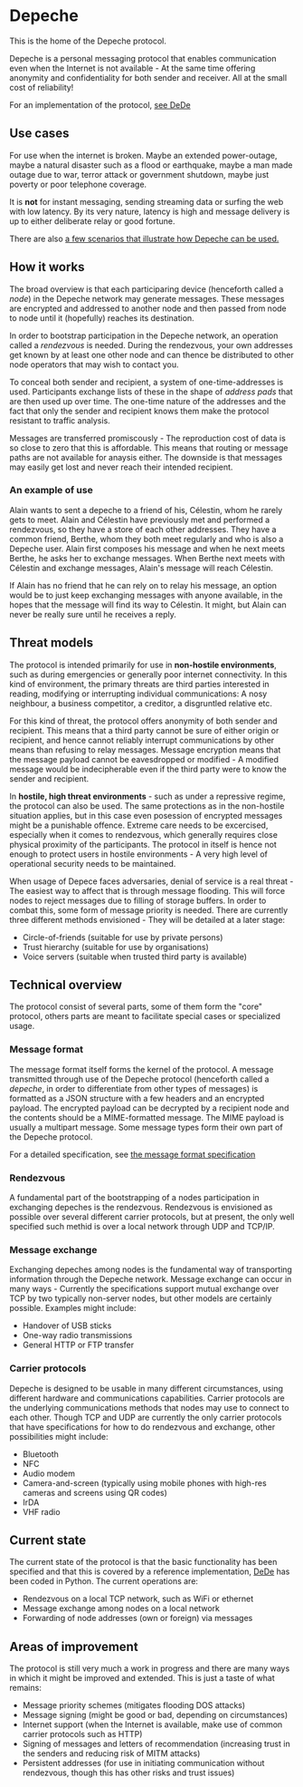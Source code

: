 # Depeche

This is the home of the Depeche protocol.

Depeche is a personal messaging protocol that enables communication even when the Internet is
not available - At the same time offering anonymity and confidentiality for both sender and
receiver. All at the small cost of reliability!

For an implementation of the protocol, [see DeDe](https://github.com/depeche-protocol/dede)

## Use cases

For use when the internet is broken. Maybe an extended power-outage, maybe a natural disaster
such as a flood or earthquake, maybe a man made outage due to war, terror attack or government
shutdown, maybe just poverty or poor telephone coverage.

It is **not** for instant messaging, sending streaming data or surfing the web with low latency.
By its very nature, latency is high and message delivery is up to either deliberate relay or
good fortune.

There are also [a few scenarios that illustrate how Depeche can be used.](scenarios.md)

## How it works

The broad overview is that each participaring device (henceforth called a *node*) in the Depeche
network may generate messages. These messages are encrypted and addressed to another node and
then passed from node to node until it (hopefully) reaches its destination.

In order to bootstrap participation in the Depeche network, an operation called a *rendezvous*
is needed. During the rendezvous, your own addresses get known by at least one other node and
can thence be distributed to other node operators that may wish to contact you.

To conceal both sender and recipient, a system of one-time-addresses is used. Participants
exchange lists of these in the shape of *address pads* that are then used up over time. The
one-time nature of the addresses and the fact that only the sender and recipient knows them
make the protocol resistant to traffic analysis.

Messages are transferred promiscously - The reproduction cost of data is so close to zero that
this is affordable. This means that routing or message paths are not available for anaysis either.
The downside is that messages may easily get lost and never reach their intended recipient.

### An example of use

Alain wants to sent a depeche to a friend of his, Célestin, whom he rarely gets to meet. Alain and
Célestin have previously met and performed a rendezvous, so they have a store of each other addresses.
They have a common friend, Berthe, whom they both meet regularly and who is also a Depeche user.
Alain first composes his message and when he next meets Berthe, he asks her to exchange messages.
When Berthe next meets with Célestin and exchange messages, Alain's message will reach Célestin.

If Alain has no friend that he can rely on to relay his message, an option would be to just
keep exchanging messages with anyone available, in the hopes that the message will find its
way to Célestin. It might, but Alain can never be really sure until he receives a reply.

## Threat models

The protocol is intended primarily for use in **non-hostile environments**, such as during
emergencies or generally poor internet connectivity. In this kind of environment, the primary
threats are third parties interested in reading, modifying or interrupting individual
communications: A nosy neighbour, a business competitor, a creditor, a disgruntled relative etc.

For this kind of threat, the protocol offers anonymity of both sender and recipient. This means
that a third party cannot be sure of either origin or recipient, and hence cannot reliably
interrupt communications by other means than refusing to relay messages. Message encryption means
that the message payload cannot be eavesdropped or modified - A modified message would be
indecipherable even if the third party were to know the sender and recipient.

In **hostile, high threat environments** - such as under a repressive regime, the protocol can also
be used. The same protections as in the non-hostile situation applies, but in this case even
posession of encrypted messages might be a punishable offence. Extreme care needs to be excercised,
especially when it comes to rendezvous, which generally requires close physical proximity of
the participants. The protocol in itself is hence not enough to protect users in hostile
environments - A very high level of operational security needs to be maintained.

When usage of Depece faces adversaries, denial of service is a real threat - The easiest way to
affect that is through message flooding. This will force nodes to reject messages due to filling
of storage buffers. In order to combat this, some form of message priority is needed. There
are currently three different methods envisioned - They will be detailed at a later stage:

* Circle-of-friends (suitable for use by private persons)
* Trust hierarchy (suitable for use by organisations)
* Voice servers (suitable when trusted third party is available)

## Technical overview

The protocol consist of several parts, some of them form the "core" protocol, others parts
are meant to facilitate special cases or specialized usage.

### Message format

The message format itself forms the kernel of the protocol.
A message transmitted through use of the Depeche protocol (henceforth called a *depeche*, in
order to differentiate from other types of messages) is formatted as a JSON structure with
a few headers and an encrypted payload. The encrypted payload can be decrypted by a recipient
node and the contents should be a MIME-formatted message. The MIME payload is usually a
multipart message. Some message types form their own part of the Depeche protocol.

For a detailed specification, see [the message format specification](message_format.md)

### Rendezvous

A fundamental part of the bootstrapping of a nodes participation in exchanging depeches is
the rendezvous. Rendezvous is envisioned as possible over several different carrier protocols,
but at present, the only well specified such methid is over a local network through UDP and
TCP/IP.

### Message exchange

Exchanging depeches among nodes is the fundamental way of transporting information through
the Depeche network. Message exchange can occur in many ways - Currently the specifications
support mutual exchange over TCP by two typically non-server nodes, but other models are certainly
possible. Examples might include:

* Handover of USB sticks
* One-way radio transmissions
* General HTTP or FTP transfer

### Carrier protocols

Depeche is designed to be usable in many different circumstances, using different hardware
and communications capabilities. Carrier protocols are the underlying communications methods
that nodes may use to connect to each other. Though TCP and UDP are currently the only carrier
protocols that have specifications for how to do rendezvous and exchange, other possibilities
might include:

* Bluetooth
* NFC
* Audio modem
* Camera-and-screen (typically using mobile phones with high-res cameras and screens using QR codes)
* IrDA
* VHF radio

## Current state

The current state of the protocol is that the basic functionality has been specified and
that this is covered by a reference implementation, [DeDe](https://github.com/depeche-protocol/dede)
has been coded in Python. The current operations are:

* Rendezvous on a local TCP network, such as WiFi or ethernet
* Message exchange among nodes on a local network
* Forwarding of node addresses (own or foreign) via messages

## Areas of improvement

The protocol is still very much a work in progress and there are many ways in which it might
be improved and extended. This is just a taste of what remains:

* Message priority schemes (mitigates flooding DOS attacks)
* Message signing (might be good or bad, depending on circumstances)
* Internet support (when the Internet is available, make use of common carrier protocols such as HTTP)
* Signing of messages and letters of recommendation (increasing trust in the senders and reducing
  risk of MITM attacks)
* Persistent addresses (for use in initiating communication without rendezvous, though this has other
  risks and trust issues)